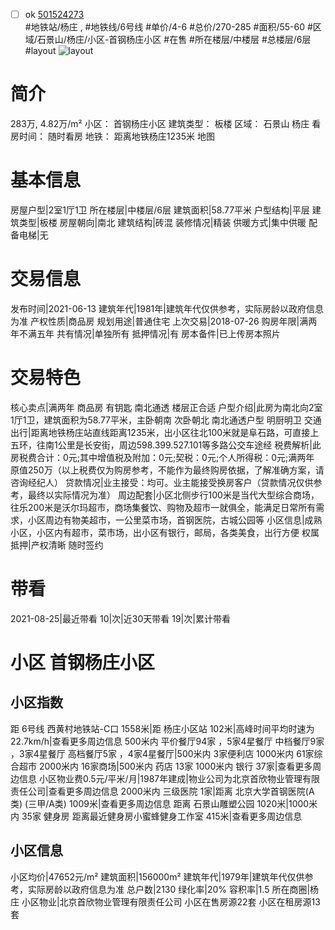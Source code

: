 - [ ] ok [501524273](https://bj.5i5j.com/ershoufang/501524273.html)  
 #地铁站/杨庄 ,  #地铁线/6号线
#单价/4-6 #总价/270-285 #面积/55-60   #区域/石景山/杨庄/小区-首钢杨庄小区 #在售 #所在楼层/中楼层 #总楼层/6层 #layout 
![layout](http://image2a.5i5j.com/bdir/layout/9021199058384987b14751e3d52785e3.jpg_P5.jpg) 
# 简介 
 283万,  4.82万/m² 
小区： 首钢杨庄小区
建筑类型： 板楼
区域： 石景山 杨庄
看房时间： 随时看房
地铁： 距离地铁杨庄1235米 地图
# 基本信息 
 房屋户型|2室1厅1卫
所在楼层|中楼层/6层
建筑面积|58.77平米
户型结构|平层
建筑类型|板楼
房屋朝向|南北
建筑结构|砖混
装修情况|精装
供暖方式|集中供暖
配备电梯|无
# 交易信息 
 发布时间|2021-06-13
建筑年代|1981年|建筑年代仅供参考，实际房龄以政府信息为准
产权性质|商品房
规划用途|普通住宅
上次交易|2018-07-26
购房年限|满两年不满五年
共有情况|单独所有
抵押情况|有
房本备件|已上传房本照片
# 交易特色 
 核心卖点|满两年 商品房 有钥匙 南北通透 楼层正合适
户型介绍|此房为南北向2室1厅1卫，建筑面积为58.77平米，主卧朝南 次卧朝北 南北通透户型 明厨明卫
交通出行|距离地铁杨庄站直线距离1235米，出小区往北100米就是阜石路，可直接上五环，往南1公里是长安街，周边598.399.527.101等多路公交车途经
税费解析|此房税费合计：0元;其中增值税及附加：0元;契税：0元;个人所得税：0元;满两年 原值250万（以上税费仅为购房参考，不能作为最终购房依据，了解准确方案，请咨询经纪人）
贷款情况|业主接受：均可。业主能接受换房客户（贷款情况仅供参考，最终以实际情况为准）
周边配套|小区北侧步行100米是当代大型综合商场，往乐200米是沃尔玛超市，商场集餐饮、购物及超市一就俱全，能满足日常所有需求，小区周边有物美超市，一公里菜市场，首钢医院，古城公园等
小区信息|成熟小区，小区内有超市，菜市场，出小区有银行，邮局，各类美食，出行方便
权属抵押|产权清晰 随时签约
# 带看 
 2021-08-25|最近带看	 10|次|近30天带看	 19|次|累计带看
# 小区 首钢杨庄小区
## 小区指数 
 距 6号线 西黄村地铁站-C口 1558米|距 杨庄小区站 102米|高峰时间平均时速为22.7km/h|查看更多周边信息
500米内 平价餐厅94家 ，5家4星餐厅
中档餐厅9家 ，3家4星餐厅
高档餐厅5家 ，4家4星餐厅|500米内 3家便利店
1000米内 61家综合超市
2000米内 16家商场|500米内 药店 13家
1000米内 银行 37家|查看更多周边信息
小区物业费0.5元/平米/月|1987年建成|物业公司为北京首欣物业管理有限责任公司|查看更多周边信息
2000米内 三级医院 1家|距离 北京大学首钢医院(A类) (三甲/A类) 1009米|查看更多周边信息
距离 石景山雕塑公园 1020米|1000米内 35家 健身房
距离最近健身房小蜜蜂健身工作室 415米|查看更多周边信息
## 小区信息 
 小区均价|47652元/m²
建筑面积|156000m²
建筑年代|1979年|建筑年代仅供参考，实际房龄以政府信息为准
总户数|2130
绿化率|20%
容积率|1.5
所在商圈|杨庄
小区物业|北京首欣物业管理有限责任公司
小区在售房源22套
小区在租房源13套
